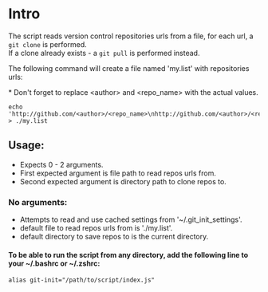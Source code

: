 # Intro

The script reads version control repositories urls from a file,
for each url, a `git clone` is performed.  
If a clone already exists - a `git pull` is performed instead.

The following command will create a file named 'my.list' with repositories urls:  

\* Don't forget to replace \<author\> and \<repo\_name\> with the actual values.  

```
echo 'http://github.com/<author>/<repo_name>\nhttp://github.com/<author>/<repo_name>' > ./my.list
```

## Usage:
  - Expects 0 - 2 arguments.
  - First expected argument is file path to read repos urls from.
  - Second expected argument is directory path to clone repos to.

### No arguments:
  - Attempts to read and use cached settings from '~/.git\_init\_settings'.
  - default file to read repos urls from is './my.list'.
  - default directory to save repos to is the current directory.

#### To be able to run the script from any directory, add the following line to your ~/.bashrc or ~/.zshrc:

```
alias git-init="/path/to/script/index.js"
```
